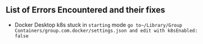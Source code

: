 
## List of Errors Encountered and their fixes

* Docker Desktop k8s stuck in `starting` mode
`
go to~/Library/Group Containers/group.com.docker/settings.json and edit with k8sEnabled: false
`
